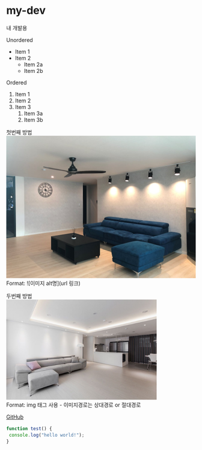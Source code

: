 # my-dev
내 개발용

Unordered 
* Item 1 
* Item 2 
    * Item 2a 
    * Item 2b 

Ordered 
1. Item 1 
1. Item 2 
1. Item 3 
    1. Item 3a 
    1. Item 3b


첫번째 방법 
![Github logo](/images/1.jpg) 
Format: ![이미지 alt명](url 링크) 

두번째 방법  
<a href="#"><img src="/images/2.jpg" width="400px" alt="sample image"></a>  
Format: img 태그 사용 - 이미지경로는 상대경로 or 절대경로
  
  
  
[GitHub](http://github.com "깃허브")  
  
  
  
```javascript 
function test() { 
 console.log("hello world!"); 
} 
```
